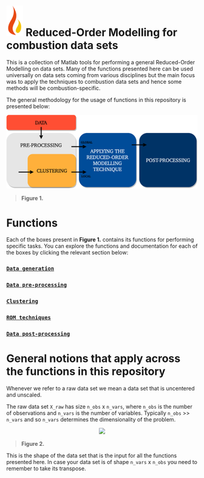 # ![Logo](documentation/burn_logo.png?thumbnail) Reduced-Order Modelling for combustion data sets

This is a collection of Matlab tools for performing a general Reduced-Order Modelling on data sets. Many of the functions presented here can be used universally on data sets coming from various disciplines but the main focus was to apply the techniques to combustion data sets and hence some methods will be combustion-specific.

The general methodology for the usage of functions in this repository is presented below:

![Screenshot](documentation/rom-methodology.png)

> **Figure 1.**

# Functions

Each of the boxes present in **Figure 1.** contains its functions for performing specific tasks. You can explore the functions and documentation for each of the boxes by clicking the relevant section below:

### [`Data generation`](https://github.com/burn-research/reduced-order-modelling/tree/master/data-generation)

### [`Data pre-processing`](https://github.com/burn-research/reduced-order-modelling/tree/master/pre-processing)

### [`Clustering`](https://github.com/burn-research/reduced-order-modelling/tree/master/clustering)

### [`ROM techniques`](https://github.com/burn-research/reduced-order-modelling/tree/master/rom-techniques)

### [`Data post-processing`](https://github.com/burn-research/reduced-order-modelling/tree/master/post-processing)

# General notions that apply across the functions in this repository

Whenever we refer to a raw data set we mean a data set that is uncentered and unscaled.

The raw data set `X_raw` has size `n_obs` x `n_vars`, where `n_obs` is the number of observations and `n_vars` is the number of variables. Typically `n_obs` >> `n_vars` and so `n_vars` determines the dimensionality of the problem.

<p align="center">
<img src="https://github.com/burn-research/reduced-order-modelling/raw/master/documentation/data-set-for-rom.png">
</p>

> **Figure 2.**

This is the shape of the data set that is the input for all the functions presented here. In case your data set is of shape `n_vars` x `n_obs` you need to remember to take its transpose.
